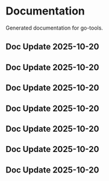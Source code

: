 # Documentation

Generated documentation for go-tools.

## Doc Update 2025-10-20

## Doc Update 2025-10-20

## Doc Update 2025-10-20

## Doc Update 2025-10-20

## Doc Update 2025-10-20

## Doc Update 2025-10-20

## Doc Update 2025-10-20
